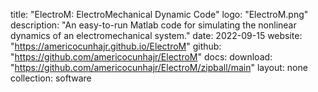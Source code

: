 title: "ElectroM: ElectroMechanical Dynamic Code"
logo: "ElectroM.png"
description: "An easy-to-run Matlab code for simulating the nonlinear dynamics of an electromechanical system."
date: 2022-09-15
website: "https://americocunhajr.github.io/ElectroM"
github: "https://github.com/americocunhajr/ElectroM"
docs: 
download: "https://github.com/americocunhajr/ElectroM/zipball/main"
layout: none
collection: software
